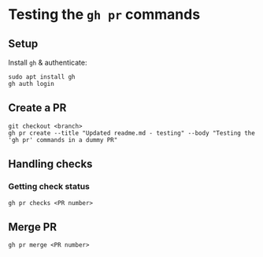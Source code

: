 # Testing the `gh pr` commands

## Setup

Install `gh` & authenticate:
```
sudo apt install gh
gh auth login
```

## Create a PR
```
git checkout <branch>
gh pr create --title "Updated readme.md - testing" --body "Testing the 'gh pr' commands in a dummy PR"
```

## Handling checks

### Getting check status
```
gh pr checks <PR number>
```

## Merge PR
```
gh pr merge <PR number>
```